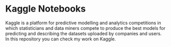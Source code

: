 # Kaggle Notebooks

Kaggle is a platform for predictive modelling and analytics competitions in which statisticians and data miners compete to produce the
best models for predicting and describing the datasets uploaded by companies and users. In this repository you can check my work on Kaggle. 
